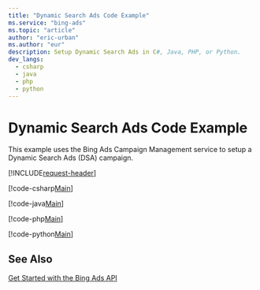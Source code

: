 ```yaml
---
title: "Dynamic Search Ads Code Example"
ms.service: "bing-ads"
ms.topic: "article"
author: "eric-urban"
ms.author: "eur"
description: Setup Dynamic Search Ads in C#, Java, PHP, or Python.
dev_langs:
  - csharp
  - java
  - php
  - python
---
```

# Dynamic Search Ads Code Example
This example uses the Bing Ads Campaign Management service to setup a Dynamic Search Ads (DSA) campaign.

[!INCLUDE[request-header](./includes/code-tips.md)]

[!code-csharp[Main](../../../BingAds-dotNet-SDK/examples/BingAdsExamples/BingAdsExamplesLibrary/v12/DynamicSearchAds.cs)]

[!code-java[Main](../../../BingAds-Java-SDK/examples/BingAdsDesktopApp/src/main/java/com/microsoft/bingads/examples/v12/DynamicSearchAds.java)]

[!code-php[Main](../../../BingAds-PHP-SDK/samples/V12/DynamicSearchAds.php)]

[!code-python[Main](../../../BingAds-Python-SDK/examples/v12/dynamic_search_ads.py)]

## See Also
[Get Started with the Bing Ads API](get-started.md)  
